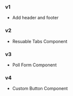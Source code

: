 ### v1
- Add header and footer

### v2
- Resuable Tabs Component

### v3
- Poll Form Component

### v4
- Custom Button Component

